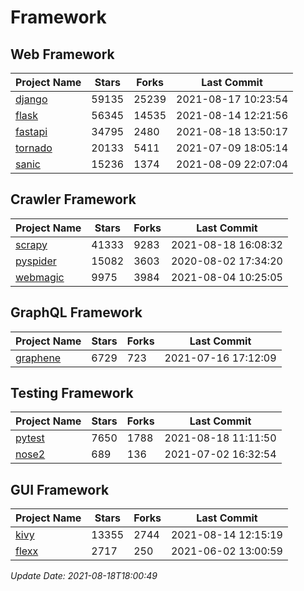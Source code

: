 # Framework

## Web Framework
| Project Name | Stars | Forks | Last Commit |
| ------------ | ----- | ----- | ----------- |
| [django](https://github.com/django/django) | 59135 | 25239 | 2021-08-17 10:23:54 |
| [flask](https://github.com/pallets/flask) | 56345 | 14535 | 2021-08-14 12:21:56 |
| [fastapi](https://github.com/tiangolo/fastapi) | 34795 | 2480 | 2021-08-18 13:50:17 |
| [tornado](https://github.com/tornadoweb/tornado) | 20133 | 5411 | 2021-07-09 18:05:14 |
| [sanic](https://github.com/sanic-org/sanic) | 15236 | 1374 | 2021-08-09 22:07:04 |

## Crawler Framework
| Project Name | Stars | Forks | Last Commit |
| ------------ | ----- | ----- | ----------- |
| [scrapy](https://github.com/scrapy/scrapy) | 41333 | 9283 | 2021-08-18 16:08:32 |
| [pyspider](https://github.com/binux/pyspider) | 15082 | 3603 | 2020-08-02 17:34:20 |
| [webmagic](https://github.com/code4craft/webmagic) | 9975 | 3984 | 2021-08-04 10:25:05 |

## GraphQL Framework
| Project Name | Stars | Forks | Last Commit |
| ------------ | ----- | ----- | ----------- |
| [graphene](https://github.com/graphql-python/graphene) | 6729 | 723 | 2021-07-16 17:12:09 |

## Testing Framework
| Project Name | Stars | Forks | Last Commit |
| ------------ | ----- | ----- | ----------- |
| [pytest](https://github.com/pytest-dev/pytest) | 7650 | 1788 | 2021-08-18 11:11:50 |
| [nose2](https://github.com/nose-devs/nose2) | 689 | 136 | 2021-07-02 16:32:54 |

## GUI Framework
| Project Name | Stars | Forks | Last Commit |
| ------------ | ----- | ----- | ----------- |
| [kivy](https://github.com/kivy/kivy) | 13355 | 2744 | 2021-08-14 12:15:19 |
| [flexx](https://github.com/flexxui/flexx) | 2717 | 250 | 2021-06-02 13:00:59 |

*Update Date: 2021-08-18T18:00:49*